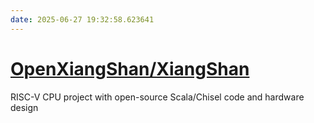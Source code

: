 ```yaml
---
date: 2025-06-27 19:32:58.623641
---
```


# [OpenXiangShan/XiangShan](https://github.com/OpenXiangShan/XiangShan)

RISC-V CPU project with open-source Scala/Chisel code and hardware design